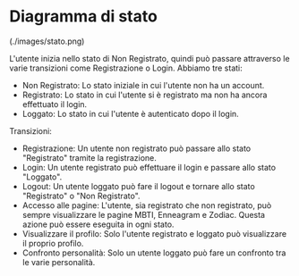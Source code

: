 # Diagramma di stato

(./images/stato.png)

L'utente inizia nello stato di Non Registrato, quindi può passare attraverso le varie transizioni come Registrazione o Login.
Abbiamo tre stati:
- Non Registrato: Lo stato iniziale in cui l'utente non ha un account.
- Registrato: Lo stato in cui l'utente si è registrato ma non ha ancora effettuato il login.
- Loggato: Lo stato in cui l'utente è autenticato dopo il login.

Transizioni:
- Registrazione: Un utente non registrato può passare allo stato "Registrato" tramite la registrazione.
- Login: Un utente registrato può effettuare il login e passare allo stato "Loggato".
- Logout: Un utente loggato può fare il logout e tornare allo stato "Registrato" o "Non Registrato".
- Accesso alle pagine: L'utente, sia registrato che non registrato, può sempre visualizzare le pagine MBTI, Enneagram e Zodiac. Questa azione può essere eseguita in ogni stato.
- Visualizzare il profilo: Solo l'utente registrato e loggato può visualizzare il proprio profilo.
- Confronto personalità: Solo un utente loggato può fare un confronto tra le varie personalità.

